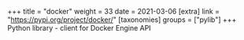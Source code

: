 +++
title = "docker"
weight = 33
date = 2021-03-06
[extra]
link = "https://pypi.org/project/docker/"
[taxonomies]
groups = ["pylib"]
+++
Python library - client for Docker Engine API

